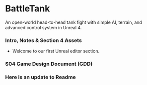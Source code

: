 # BattleTank
An open-world head-to-head tank fight with simple AI, terrain, and advanced control system in Unreal 4.

### Intro, Notes & Section 4 Assets ###
+ Welcome to our first Unreal editor section.

### S04 Game Design Document (GDD) ###

### Here is an update to Readme
